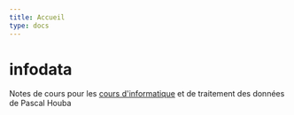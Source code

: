```yaml
---
title: Accueil
type: docs
---
```


# infodata

Notes de cours pour les [cours d'informatique](https://www.craft.do/s/i4SPcuVMzcq4rn) et de traitement des données de Pascal Houba



